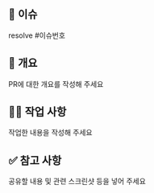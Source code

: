 ## 👀 이슈
resolve #이슈번호

## 📌 개요
PR에 대한 개요를 작성해 주세요

## 👩‍💻 작업 사항

작업한 내용을 작성해 주세요

## ✅ 참고 사항

공유할 내용 및 관련 스크린샷 등을 넣어 주세요
